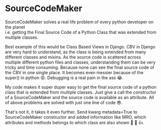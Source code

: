 # SourceCodeMaker
SourceCodeMaker solves a real life problem of every python developer on the planet <br>
i.e. getting the Final Source Code of a Python Class that was extended from multiple classes. 

Best example of this would be Class Based Views in Django. CBV in Django are very hard to understand, as the class is being extended from many different classes and mixins. 
As the source code is scattered across multiple different python files and classes, understanding them can be very tricky 
and time consuming. Because none can see the final source code of the CBV in one single place. 
It becomes even messier because of the super() in python :dizzy_face:. Debugging is a real pain in the ass :joy:.

My code makes it super duper easy to get the final source code of a python class that is extended from multiple classes.
Just give a call the constructor of a SourceCodeMaker and the source code is available as an attribute. 
All of above problems are solved with just one line of code 😎.

That's not it, it takes it even further. Send kwarg metadata=True to SourceCodeMaker constructor and added information like MRO, which attributes and methods belongs to which class are also shown :metal: :clap: :+1:.

